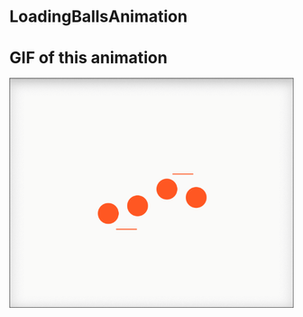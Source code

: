 # LoadingBallsAnimation

# GIF of this animation
![](https://github.com/JatinVakharia/LoadingBallsAnimation/blob/main/ComposeLoader.gif)
